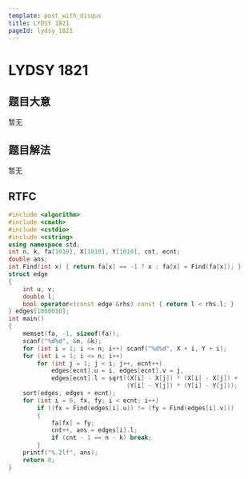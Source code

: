 ```yaml
---
template: post_with_disqus
title: LYDSY 1821
pageId: lydsy_1821
---
```


# LYDSY 1821
<span id="poem"></span><script>$(function(){$.ajax('/api/poem?rnd='+Date.now()+Math.random()).done(function(data){$('#poem').text(data);});});</script>
## 题目大意
暂无

## 题目解法
暂无

## RTFC

```cpp
#include <algorithm>
#include <cmath>
#include <cstdio>
#include <cstring>
using namespace std;
int n, k, fa[1010], X[1010], Y[1010], cnt, ecnt;
double ans;
int Find(int x) { return fa[x] == -1 ? x : fa[x] = Find(fa[x]); }
struct edge
{
    int u, v;
    double l;
    bool operator<(const edge &rhs) const { return l < rhs.l; }
} edges[1000010];
int main()
{
    memset(fa, -1, sizeof(fa));
    scanf("%d%d", &n, &k);
    for (int i = 1; i <= n; i++) scanf("%d%d", X + i, Y + i);
    for (int i = 1; i <= n; i++)
        for (int j = 1; j < i; j++, ecnt++)
            edges[ecnt].u = i, edges[ecnt].v = j,
            edges[ecnt].l = sqrt((X[i] - X[j]) * (X[i] - X[j]) +
                                 (Y[i] - Y[j]) * (Y[i] - Y[j]));
    sort(edges, edges + ecnt);
    for (int i = 0, fx, fy; i < ecnt; i++)
        if ((fx = Find(edges[i].u)) != (fy = Find(edges[i].v)))
        {
            fa[fx] = fy;
            cnt++, ans = edges[i].l;
            if (cnt - 1 == n - k) break;
        }
    printf("%.2lf", ans);
    return 0;
}
```
<div id="__comment"></div>
